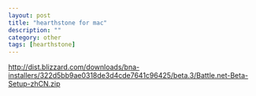 ```yaml
---
layout: post
title: "hearthstone for mac"
description: ""
category: other
tags: [hearthstone]
---
```


http://dist.blizzard.com/downloads/bna-installers/322d5bb9ae0318de3d4cde7641c96425/beta.3/Battle.net-Beta-Setup-zhCN.zip
